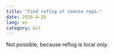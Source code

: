 ```yaml
---
title: "Find reflog of remote repo."
date: 2016-4-25
lang: en
category: Git
---
```


Not possible, because reflog is local only.
